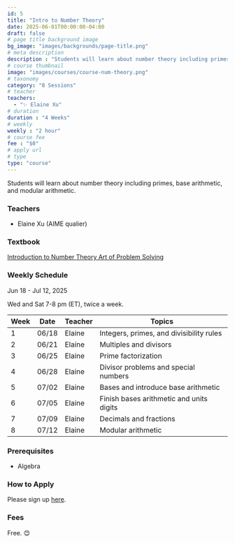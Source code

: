 ```yaml
---
id: 5
title: "Intro to Number Theory"
date: 2025-06-01T00:00:00-04:00
draft: false
# page title background image
bg_image: "images/backgrounds/page-title.png"
# meta description
description : "Students will learn about number theory including primes, base arithmetic, and modular arithmetic."
# course thumbnail
image: "images/courses/course-num-theory.png"
# taxonomy
category: "8 Sessions"
# teacher
teachers:
  - "✨ Elaine Xu"
# duration
duration : "4 Weeks"
# weekly
weekly : "2 hour"
# course fee
fee : "$0"
# apply url
# type
type: "course"
---
```


Students will learn about number theory including primes, base arithmetic, and modular arithmetic.

### Teachers

* Elaine Xu (AIME qualier)

### Textbook 
[Introduction to Number Theory Art of Problem Solving](https://artofproblemsolving.com/store/book/intro-number-theory)

### Weekly Schedule

Jun 18 - Jul 12, 2025

Wed and Sat 7-8 pm (ET), twice a week.


|Week   |Date   | Teacher   | Topics
|-------|-------|-----------|--------------
|1      |06/18  | Elaine    | Integers, primes, and divisibility rules
|2      |06/21  | Elaine    | Multiples and divisors
|3      |06/25  | Elaine    | Prime factorization
|4      |06/28  | Elaine    | Divisor problems and special numbers
|5      |07/02  | Elaine    | Bases and introduce base arithmetic
|6      |07/05  | Elaine    | Finish bases arithmetic and units digits
|7      |07/09  | Elaine    | Decimals and fractions
|8      |07/12  | Elaine    | Modular arithmetic


### Prerequisites

* Algebra

### How to Apply

Please sign up [here](https://forms.gle/7zqSWiNLTpQmP1C26).

### Fees

Free. 😊

